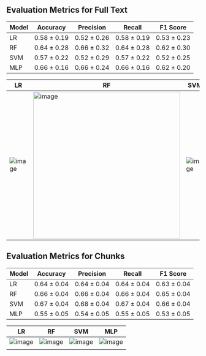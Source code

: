 ## Evaluation Metrics for Full Text

| Model     | Accuracy | Precision | Recall | F1 Score |
|-----------|----------|-----------|--------|----------|
|    LR     |0.58 ± 0.19|0.52 ± 0.26|0.58 ± 0.19|0.53 ± 0.23|
|    RF     |0.64 ± 0.28|0.66 ± 0.32|0.64 ± 0.28|0.62 ± 0.30|
|    SVM    |0.57 ± 0.22|0.52 ± 0.29|0.57 ± 0.22|0.52 ± 0.25|
|    MLP    |0.66 ± 0.16          |0.66 ± 0.24           |0.66 ± 0.16        |0.62 ± 0.20          |


|   LR   |   RF   |  SVM  |  MLP  |
|--------|--------|-------|-------|
|![image](https://github.com/user-attachments/assets/87fcc40a-fce9-412d-9471-8ccb41dae917)|<img width="383" alt="image" src="https://github.com/user-attachments/assets/9ac0f29a-2471-4cbc-b8fe-4ffe7e72f1fc" />|![image](https://github.com/user-attachments/assets/ac0f88ae-20f6-4e15-8077-2467b0bcb877)|![image](https://github.com/user-attachments/assets/81e9621c-eb74-4241-8212-be9fd072c0bd)|

## Evaluation Metrics for Chunks

| Model     | Accuracy | Precision | Recall | F1 Score |
|-----------|----------|-----------|--------|----------|
|    LR     |0.64 ± 0.04|0.64 ± 0.04|0.64 ± 0.04|0.63 ± 0.04|
|    RF     |0.66 ± 0.04|0.66 ± 0.04|0.66 ± 0.04|0.65 ± 0.04|
|    SVM    |0.67 ± 0.04|0.68 ± 0.04|0.67 ± 0.04|0.66 ± 0.04|
|    MLP    |0.55 ± 0.05          |0.54 ± 0.05           |0.55 ± 0.05        |0.53 ± 0.05          |

|   LR   |   RF   |  SVM  |  MLP  |
|--------|--------|-------|-------|
|   ![image](https://github.com/user-attachments/assets/893a0170-2971-4a4c-9a13-4d6ef3470de4)|![image](https://github.com/user-attachments/assets/788c80ff-5284-4556-a9f5-80c55b895c3e)|![image](https://github.com/user-attachments/assets/aa072624-832a-41b2-a18e-54bb5fc37e1d)|![image](https://github.com/user-attachments/assets/b16dda12-cb87-4ef8-a55a-e26b6fd62e9d)
       |
